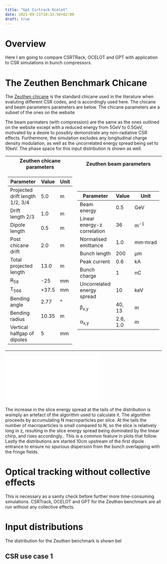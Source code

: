 ```yaml
---
title: "Gpt Csrtrack Ocelot"
date: 2021-09-21T10:33:58+02:00
draft: true
---
```


# Overview

Here I am going to compare CSRTRack, OCELOT and GPT with application to CSR simulations
in bunch compressors.


# The Zeuthen Benchmark Chicane

  The [Zeuthen chicane](https://www.desy.de/csr/) is the standard chicane used in the
  literature when evaluting different CSR codes, and is accordingly used here.  The
  chicane and beam parameters parameters are below.  The chicane parameters are a subset
  of the ones on the website

  The beam parmaters (with compression) are the same as the ones outlined on the website
  except with a reduced energy from 5GeV to 0.5GeV, motivated by a desire to possibly
  demonstrate any non-radiative CSR effects.  Furthermore, the simulation excludes any
  longitudinal charge density modulation, as well as the uncorrelated energy spread
  being set to 10keV.  The phase space for this input distribution is shown as well.


<table>
<tr><th>Zeuthen chicane parameters </th><th>Zeuthen beam parameters</th></tr>
<tr><td>


  | Parameter                                  | Value | Unit   |
  |--------------------------------------------|-------|--------|
  | Projected drift length 1/2, 3/4            |   5.0 | m      |
  | Drift length 2/3                           |   1.0 | m      |
  | Dipole length                              |   0.5 | m      |
  | Post chicane drift                         |  2.0  | m      |
  | Total projected length                     |  13.0 | m      |    
  | R<sub>56</sub>                             | -25   | mm     |
  | T<sub>566</sub>                            | +37.5 | mm     |  
  | Bending angle                              | 2.77  | &#176; |
  | Bending radius                             | 10.35 | m      |
  | Vertical halfgap of dipoles                | 5     | mm     |

</td><td>

  | Parameter                                  | Value    | Unit           |
  |--------------------------------------------|----------|----------------|
  | Beam energy                                |    0.5   | GeV            |
  | Linear energy-z correlation                |   36     | m<sup>-1</sup> |
  | Normalised emittance                       |    1.0   | mm&middot;mrad |
  | Bunch length                               |  200     | &mu;m          |
  | Peak current                               |    0.6   | kA             |
  | Bunch charge                               |    1     | nC             |
  | Uncorrelated energy spread                 |   10     | keV            |
  | &beta;<sub>x,y</sub>                       |   40, 13 | m              |
  | &alpha;<sub>x,y</sub>                      | 2.6, 1.0 | m              |  

</td></tr> </table>


![input-distro](/gpt/zeuthen-primary.pdf "Input beam distribution for nominal Zeuthen")

The increase in the slice energy spread at the tails of the distribution is wsimply an
artefact of the algorithm used to calculate it.  The algorithm proceeds by accumulating
N macroparticles per slice.  At the tails the number of macroparticles is small compared
to N, so the slice is relatively long in z, resulting in the slice energy spread being
dominated by the linear chirp, and rises accordingly..  This is a common feature in
plots that follow. Lastly the distributions are started 10cm upstream of the first
dipole entrance to ensure no spurious dispersion from the bunch overlapping with the fringe
fields.

# Optical tracking without collective effects

  This is necessary as a sanity check before further more time-consuming simulations.
  CSRTrack, OCELOT and GPT for the Zeuthen benchmark are all run without any collective
  effects.


# Input distributions

  The distribution for the Zeuthen benchmark is shown bel
  

## CSR use case 1

##

